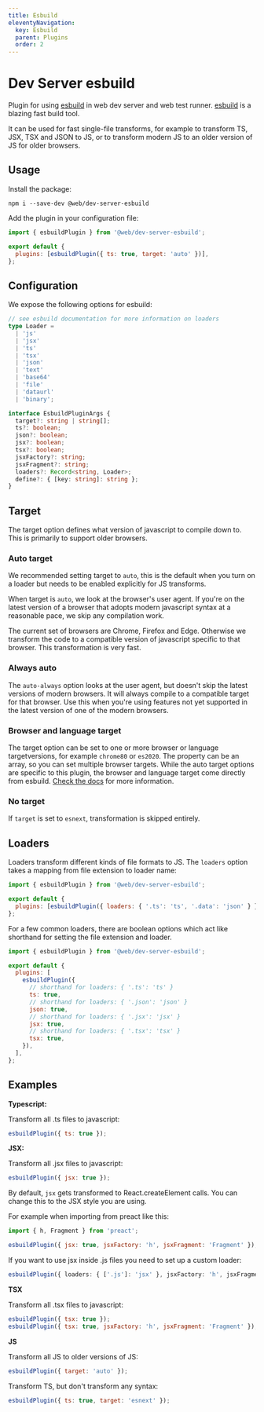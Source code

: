```yaml
---
title: Esbuild
eleventyNavigation:
  key: Esbuild
  parent: Plugins
  order: 2
---
```


# Dev Server esbuild

Plugin for using [esbuild](https://github.com/evanw/esbuild) in web dev server and web test runner. [esbuild](https://github.com/evanw/esbuild) is a blazing fast build tool.

It can be used for fast single-file transforms, for example to transform TS, JSX, TSX and JSON to JS, or to transform modern JS to an older version of JS for older browsers.

## Usage

Install the package:

```
npm i --save-dev @web/dev-server-esbuild
```

Add the plugin in your configuration file:

```js
import { esbuildPlugin } from '@web/dev-server-esbuild';

export default {
  plugins: [esbuildPlugin({ ts: true, target: 'auto' })],
};
```

## Configuration

We expose the following options for esbuild:

```ts
// see esbuild documentation for more information on loaders
type Loader =
  | 'js'
  | 'jsx'
  | 'ts'
  | 'tsx'
  | 'json'
  | 'text'
  | 'base64'
  | 'file'
  | 'dataurl'
  | 'binary';

interface EsbuildPluginArgs {
  target?: string | string[];
  ts?: boolean;
  json?: boolean;
  jsx?: boolean;
  tsx?: boolean;
  jsxFactory?: string;
  jsxFragment?: string;
  loaders?: Record<string, Loader>;
  define?: { [key: string]: string };
}
```

## Target

The target option defines what version of javascript to compile down to. This is primarily to support older browsers.

### Auto target

We recommended setting target to `auto`, this is the default when you turn on a loader but needs to be enabled explicitly for JS transforms.

When target is `auto`, we look at the browser's user agent. If you're on the latest version of a browser that adopts modern javascript syntax at a reasonable pace, we skip any compilation work.

The current set of browsers are Chrome, Firefox and Edge. Otherwise we transform the code to a compatible version of javascript specific to that browser. This transformation is very fast.

### Always auto

The `auto-always` option looks at the user agent, but doesn't skip the latest versions of modern browsers. It will always compile to a compatible target for that browser. Use this when you're using features not yet supported in the latest version of one of the modern browsers.

### Browser and language target

The target option can be set to one or more browser or language targetversions, for example `chrome80` or `es2020`. The property can be an array, so you can set multiple browser targets. While the auto target options are specific to this plugin, the browser and language target come directly from esbuild. [Check the docs](https://github.com/evanw/esbuild) for more information.

### No target

If `target` is set to `esnext`, transformation is skipped entirely.

## Loaders

Loaders transform different kinds of file formats to JS. The `loaders` option takes a mapping from file extension to loader name:

```js
import { esbuildPlugin } from '@web/dev-server-esbuild';

export default {
  plugins: [esbuildPlugin({ loaders: { '.ts': 'ts', '.data': 'json' } })],
};
```

For a few common loaders, there are boolean options which act like shorthand for setting the file extension and loader.

```js
import { esbuildPlugin } from '@web/dev-server-esbuild';

export default {
  plugins: [
    esbuildPlugin({
      // shorthand for loaders: { '.ts': 'ts' }
      ts: true,
      // shorthand for loaders: { '.json': 'json' }
      json: true,
      // shorthand for loaders: { '.jsx': 'jsx' }
      jsx: true,
      // shorthand for loaders: { '.tsx': 'tsx' }
      tsx: true,
    }),
  ],
};
```

## Examples

**Typescript:**

Transform all .ts files to javascript:

```js
esbuildPlugin({ ts: true });
```

**JSX:**

Transform all .jsx files to javascript:

```js
esbuildPlugin({ jsx: true });
```

By default, `jsx` gets transformed to React.createElement calls. You can change this to the JSX style you are using.

For example when importing from preact like this:

```js
import { h, Fragment } from 'preact';
```

```js
esbuildPlugin({ jsx: true, jsxFactory: 'h', jsxFragment: 'Fragment' });
```

If you want to use jsx inside .js files you need to set up a custom loader:

```ts
esbuildPlugin({ loaders: { ['.js']: 'jsx' }, jsxFactory: 'h', jsxFragment: 'Fragment' });
```

**TSX**

Transform all .tsx files to javascript:

```js
esbuildPlugin({ tsx: true });
esbuildPlugin({ tsx: true, jsxFactory: 'h', jsxFragment: 'Fragment' });
```

**JS**

Transform all JS to older versions of JS:

```js
esbuildPlugin({ target: 'auto' });
```

Transform TS, but don't transform any syntax:

```js
esbuildPlugin({ ts: true, target: 'esnext' });
```
